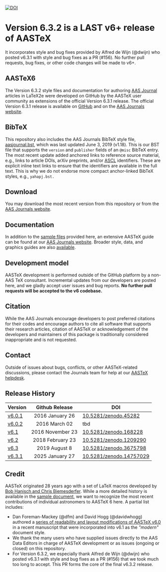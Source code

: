 [![DOI](https://zenodo.org/badge/DOI/10.5281/zenodo.593626.svg)](https://doi.org/10.5281/zenodo.593626)

# Version 6.3.2 is a LAST v6+ release of AASTeX
 It incorporates style and bug fixes provided by Alfred de Wijn (@dwijn) who posted v6.3.1 with style and bug fixes as a PR (#156).
 No further pull requests, bug fixes, or other code changes will be made to v6+. 

## AASTeX6
 The Version 6.3.2 style files and documentation for authoring [AAS Journal](https://journals.aas.org) articles in LaTeX2e  were developed on GitHub by the AASTeX user community as extensions of the official Version 6.3.1 release. 
 The official Version 6.3.1 release is available on [GitHub](https://github.com/AASJournals/AASTeX60/releases/tag/v6.3.1) and on the [AAS Journals website](https://journals.aas.org/aastex-package-for-manuscript-preparation/). 


## BibTeX
 This repository also includes the AAS Journals BibTeX style file, [aasjournal.bst](bst/aasjournal.bst), which was last updated June 3, 2019 (v1.18). This is our BST file that supports the `version` and `publisher` fields of an `@misc` BibTeX entry. 
 The most recent update added anchored links to reference source material, e.g., links to article DOIs, arXiv preprints, and/or [ASCL](http://ascl.net) identifiers. These are explicit inline text links to ensure that the identifiers are available in the full text. This is why we do not endorse more compact anchor-linked BibTeX styles, e.g., `yahapj.bst.`

## Download
 You may download the most recent version from this repository or from the [AAS Journals website](https://journals.aas.org/aastex-package-for-manuscript-preparation/). 

## Documentation
 In addition to the [sample files](sample) provided here, an extensive AASTeX guide can be found at our [AAS Journals website](https://journals.aas.org/aastex-package-for-manuscript-preparation/). Broader style, data, and graphics guides are also [available](https://journals.aas.org/author-resources/). 

## Development model
 AASTeX development is performed outside of the GitHub platform by a non-AAS TeX consultant. 
 Incremental updates from our developers are posted here, and we gladly accept user issues and bug reports. 
 **No further pull requests will be accepted to the v6 codebase.**

## Citation
 While the AAS Journals encourage developers to post preferred citations for their codes and encourage authors to cite all software that supports their research articles, citation of AASTeX or acknowledgement of the developers and maintainers of this package is traditionally considered inappropriate and is not requested.

## Contact
 Outside of issues about bugs, conflicts, or other AASTeX-related discussions, please contact the Journals team for help at our [AASTeX helpdesk](mailto:aastex@aas.org).

## Release History

| Version  | Github Release   | DOI  |
| -------- |:----------------:| -----|
| [v6.0.1](https://github.com/AASJournals/AASTeX60/tree/v6.0.1)   | 2016 January 26  | [10.5281/zenodo.45282](https://doi.org/10.5281/zenodo.45282) |
| [v6.0.2](https://github.com/AASJournals/AASTeX60/tree/v6.0.2)   | 2016 March 02    | tbd |
| [v6.1](https://github.com/AASJournals/AASTeX60/tree/v6.1)       | 2016 November 23 | [10.5281/zenodo.168228](https://doi.org/10.5281/zenodo.168228) |
| [v6.2](https://github.com/AASJournals/AASTeX60/tree/v6.2)       | 2018 February 23 | [10.5281/zenodo.1209290](https://doi.org/10.5281/zenodo.1209290) |
| [v6.3](https://github.com/AASJournals/AASTeX60/tree/v6.3)       | 2019 August 8 | [10.5281/zenodo.3675798](https://doi.org/10.5281/zenodo.3675798) |
| [v6.3.1](https://github.com/AASJournals/AASTeX60/tree/v6.3.1)   | 2025 January 27 | [10.5281/zenodo.14757029](https://doi.org/10.5281/zenodo.14757029) |

## Credit
AASTeX originated 28 years ago with a set of LaTeX macros developed by [Bob Hanisch and Chris Biemesderfer](https://ui.adsabs.harvard.edu/#abs/1989BAAS...21..780H/abstract). While a more detailed history is available in the [sample document](sample/sample61.tex), we want to recognize the most recent contributions of individual astronomers to AASTeX 6 here. A partial list includes:

+ Dan Foreman-Mackey (@dfm) and David Hogg (@davidwhogg) authored a [series of readability and layout modifications of AASTeX v6.0](https://github.com/dfm/peerless/blob/master/document/ms.tex#L19-L69) in a recent manuscript that were incorporated into v6.1 as the *"modern"* document style.
+ We thank the many users who have supplied issues directly to the AAS Data Editors in charge of AASTeX development or as issues (ongoing or closed) on this repository. 
+ For Version 6.3.2, we especially thank Alfred de Wijn (@dwijn) who posted v6.3.1 with style and bug fixes as a PR (#156) that we took much too long to accept. This PR forms the core of the final v6.3.2 release. 
